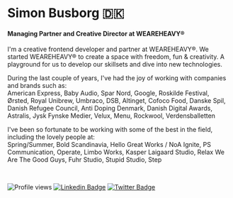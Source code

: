 # Simon Busborg 🇩🇰
#### Managing Partner and Creative Director at WEAREHEAVY®

I'm a creative frontend developer and partner at WEAREHEAVY®. We started WEAREHEAVY® to create a space with freedom, fun & creativity. A playground for us to develop our skillsets and dive into new technologies.

During the last couple of years, I've had the joy of working with companies and brands such as: <br />
American Express, Baby Audio, Spar Nord, Google, Roskilde Festival, Ørsted, Royal Unibrew, Umbraco, DSB, Altinget, Cofoco Food, Danske Spil, Danish Refugee Council, Anti Doping Denmark, Danish Digital Awards, Astralis, Jysk Fynske Medier, Velux, Menu, Rockwool, Verdensballetten

I've been so fortunate to be working with some of the best in the field, including the lovely people at: <br />
Spring/Summer, Bold Scandinavia, Hello Great Works / NoA Ignite, PS Communication, Operate, Limbo Works, Kasper Laigaard Studio, Relax We Are The Good Guys, Fuhr Studio, Stupid Studio, Step

<br />

![Profile views](https://visitor-badge.glitch.me/badge?page_id=simonbusborg?style=flat-square) [![Linkedin Badge](https://img.shields.io/badge/-simonbusborg-0072b1?style=flat&logo=Linkedin&logoColor=white)](https://www.linkedin.com/in/simonbusborg/ "Connect on LinkedIn") [![Twitter Badge](https://img.shields.io/badge/-@simonbusborg-00acee?style=flat&logo=Twitter&logoColor=white)](https://twitter.com/intent/follow?screen_name=simonbusborg "Follow on Twitter")
